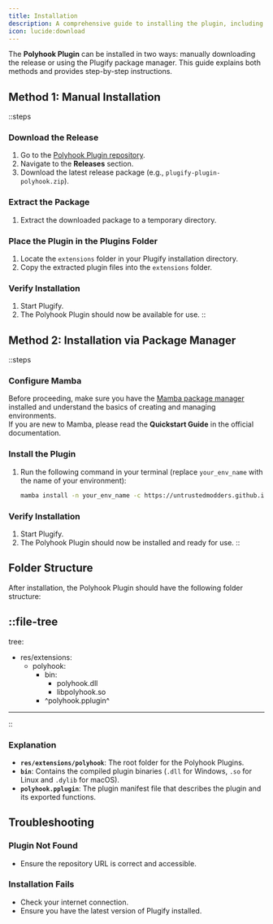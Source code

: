 ```yaml
---
title: Installation
description: A comprehensive guide to installing the plugin, including system requirements and any dependencies.
icon: lucide:download
---
```


The **Polyhook Plugin** can be installed in two ways: manually downloading the release or using the Plugify package manager. This guide explains both methods and provides step-by-step instructions.

## **Method 1: Manual Installation**

::steps
### **Download the Release**
1. Go to the [Polyhook Plugin repository](https://github.com/untrustedmodders/polyhook).
2. Navigate to the **Releases** section.
3. Download the latest release package (e.g., `plugify-plugin-polyhook.zip`).

### **Extract the Package**
1. Extract the downloaded package to a temporary directory.

### **Place the Plugin in the Plugins Folder**
1. Locate the `extensions` folder in your Plugify installation directory.
2. Copy the extracted plugin files into the `extensions` folder.

### **Verify Installation**
1. Start Plugify.
2. The Polyhook Plugin should now be available for use.
::

## **Method 2: Installation via Package Manager**

::steps
### **Configure Mamba**
Before proceeding, make sure you have the [Mamba package manager](https://mamba.readthedocs.io/en/latest/user_guide/mamba.html#mamba-user-guide) installed and understand the basics of creating and managing environments.  
If you are new to Mamba, please read the **Quickstart Guide** in the official documentation.

### **Install the Plugin**
1. Run the following command in your terminal (replace `your_env_name` with the name of your environment):
   ```bash
   mamba install -n your_env_name -c https://untrustedmodders.github.io/plugify-plugin-polyhook/ plugify-plugin-polyhook
   ```

### **Verify Installation**
1. Start Plugify.
2. The Polyhook Plugin should now be installed and ready for use.
::

## **Folder Structure**

After installation, the Polyhook Plugin should have the following folder structure:

::file-tree
---
tree:
- res/extensions:
    - polyhook:
        - bin:
            - polyhook.dll
            - libpolyhook.so
        - ^polyhook.pplugin^
---
::

### **Explanation**
- **`res/extensions/polyhook`**: The root folder for the Polyhook Plugins.
- **`bin`**: Contains the compiled plugin binaries (`.dll` for Windows, `.so` for Linux and `.dylib` for macOS).
- **`polyhook.pplugin`**: The plugin manifest file that describes the plugin and its exported functions.

## **Troubleshooting**

### **Plugin Not Found**
- Ensure the repository URL is correct and accessible.

### **Installation Fails**
- Check your internet connection.
- Ensure you have the latest version of Plugify installed.
